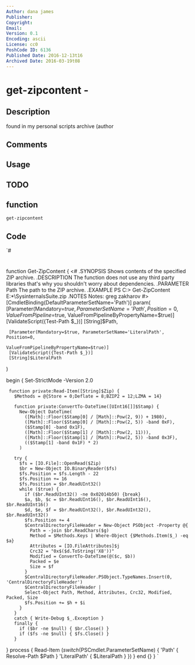 ```yaml
---
Author: dana james
Publisher: 
Copyright: 
Email: 
Version: 0.1
Encoding: ascii
License: cc0
PoshCode ID: 6136
Published Date: 2016-12-13t16
Archived Date: 2016-03-19t08
---
```


# get-zipcontent - 

## Description

found in my personal scripts archive (author

## Comments



## Usage



## TODO



## function

`get-zipcontent`

## Code

`#
 #
 function Get-ZipContent {
   <#
     .SYNOPSIS
         Shows contents of the specified ZIP archive.
     .DESCRIPTION
         The function does not use any third party libraries that's why you
         shouldn't worry about dependencies.
     .PARAMETER Path
         The path to the ZIP archive.
     .EXAMPLE
         PS C:\> Get-ZipContent E:\*\SysinternalsSuite.zip
     .NOTES
         Notes: greg zakharov
   #>
   [CmdletBinding(DefaultParameterSetName='Path')]
   param(
     [Parameter(Mandatory=$true, ParameterSetName='Path', Position=0,
             ValueFromPipeline=$true, ValueFromPipelineByPropertyName=$true)]
     [ValidateScript({Test-Path $_})]
     [String]$Path,
     
     [Parameter(Mandatory=$true, ParameterSetName='LiteralPath', Position=0,
                                      ValueFromPipelineByPropertyName=$true)]
     [ValidateScript({Test-Path $_})]
     [String]$LiteralPath
   )
   
   begin {
     Set-StrictMode -Version 2.0
     
     function private:Read-Item([String]$Zip) {
       $Methods = @{Store = 0;Deflate = 8;BZIP2 = 12;LZMA = 14}
       
       function private:ConvertTo-DateTime([UInt16[]]$Stamp) {
         New-Object DateTime(
           ([Math]::Floor($Stamp[0] / [Math]::Pow(2, 9)) + 1980),
           ([Math]::Floor($Stamp[0] / [Math]::Pow(2, 5)) -band 0xF),
           ($Stamp[0] -band 0x1F),
           ([Math]::Floor($Stamp[1] / [Math]::Pow(2, 11))),
           ([Math]::Floor($Stamp[1] / [Math]::Pow(2, 5)) -band 0x3F),
           (($Stamp[1] -band 0x1F) * 2)
         )
       
       try {
         $fs = [IO.File]::OpenRead($Zip)
         $br = New-Object IO.BinaryReader($fs)
         $fs.Position = $fs.Length - 22
         $fs.Position += 16
         $fs.Position = $br.ReadUInt32()
         while ($true) {
           if ($br.ReadUInt32() -ne 0x02014b50) {break}
           $a, $b, $c = $br.ReadUInt16(), $br.ReadUInt16(), $br.ReadUInt16()
           $d, $e, $f = $br.ReadUInt32(), $br.ReadUInt32(), $br.ReadUInt32()
           $fs.Position += 4
           $CentralDirectoryFileHeader = New-Object PSObject -Property @{
             Path = -join $br.ReadChars($g)
             Method = $Methods.Keys | Where-Object {$Methods.Item($_) -eq $a}
             Attributes = [IO.FileAttributes]$j
             Crc32 = "0x$($d.ToString('X8'))"
             Modified = ConvertTo-DateTime(@($c, $b))
             Packed = $e
             Size = $f
           }
           $CentralDirectoryFileHeader.PSObject.TypeNames.Insert(0, 'CentralDirectoryFileHeader')
           $CentralDirectoryFileHeader |
           Select-Object Path, Method, Attributes, Crc32, Modified, Packed, Size
           $fs.Position += $h + $i
         }
       }
       catch { Write-Debug $_.Exception }
       finally {
         if ($br -ne $null) { $br.Close() }
         if ($fs -ne $null) { $fs.Close() }
       }
   }
   process {
     Read-Item $(switch ($PSCmdlet.ParameterSetName) {
       'Path'        { Resolve-Path $Path }
       'LiteralPath' { $LiteralPath }
     })
   }
   end {}
 }
`

